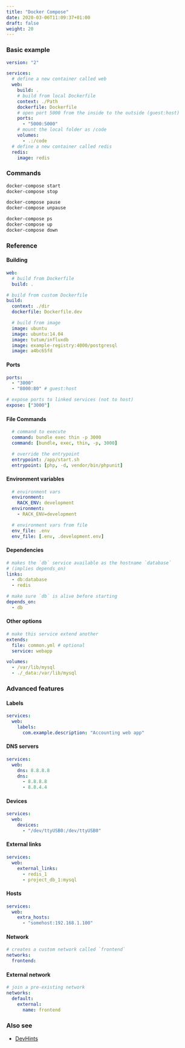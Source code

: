 ```yaml
---
title: "Docker Compose"
date: 2020-03-06T11:09:37+01:00
draft: false
weight: 20
---
```


### Basic example

```yaml
version: "2"

services:
  # define a new container called web
  web:
    build: .
    # build from local Dockerfile
    context: ./Path
    dockerfile: Dockerfile
    # open port 5000 from the inside to the outside (guest:host)
    ports:
      - "5000:5000"
    # mount the local folder as /code
    volumes:
      - .:/code
  # define a new container called redis
  redis:
    image: redis
```

### Commands

```bash
docker-compose start
docker-compose stop
```

```bash
docker-compose pause
docker-compose unpause
```

```bash
docker-compose ps
docker-compose up
docker-compose down
```

### Reference

#### Building

```yaml
web:
  # build from Dockerfile
  build: .
```

```yaml
# build from custom Dockerfile
build:
  context: ./dir
  dockerfile: Dockerfile.dev
```

```yaml
  # build from image
  image: ubuntu
  image: ubuntu:14.04
  image: tutum/influxdb
  image: example-registry:4000/postgresql
  image: a4bc65fd
```

#### Ports

```yaml
ports:
  - "3000"
  - "8000:80" # guest:host
```

```yaml
# expose ports to linked services (not to host)
expose: ["3000"]
```

#### File Commands

```yaml
  # command to execute
  command: bundle exec thin -p 3000
  command: [bundle, exec, thin, -p, 3000]
```

```yaml
  # override the entrypoint
  entrypoint: /app/start.sh
  entrypoint: [php, -d, vendor/bin/phpunit]
```

#### Environment variables

```yaml
  # environment vars
  environment:
    RACK_ENV: development
  environment:
    - RACK_ENV=development
```

```yaml
  # environment vars from file
  env_file: .env
  env_file: [.env, .development.env]
```

#### Dependencies

```yaml
# makes the `db` service available as the hostname `database`
# (implies depends_on)
links:
  - db:database
  - redis
```

```yaml
# make sure `db` is alive before starting
depends_on:
  - db
```

#### Other options

```yaml
# make this service extend another
extends:
  file: common.yml # optional
  service: webapp
```

```yaml
volumes:
  - /var/lib/mysql
  - ./_data:/var/lib/mysql
```

### Advanced features

#### Labels

```yaml
services:
  web:
    labels:
      com.example.description: "Accounting web app"
```

#### DNS servers

```yaml
services:
  web:
    dns: 8.8.8.8
    dns:
      - 8.8.8.8
      - 8.8.4.4
```

#### Devices

```yaml
services:
  web:
    devices:
      - "/dev/ttyUSB0:/dev/ttyUSB0"
```

#### External links

```yaml
services:
  web:
    external_links:
      - redis_1
      - project_db_1:mysql
```

#### Hosts

```yaml
services:
  web:
    extra_hosts:
      - "somehost:192.168.1.100"
```

#### Network

```yaml
# creates a custom network called `frontend`
networks:
  frontend:
```

#### External network

```yaml
# join a pre-existing network
networks:
  default:
    external:
      name: frontend
```

### Also see

- [DevHints](https://devhints.io/docker-compose)
